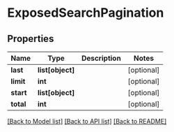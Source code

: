 # ExposedSearchPagination

## Properties
Name | Type | Description | Notes
------------ | ------------- | ------------- | -------------
**last** | **list[object]** |  | [optional] 
**limit** | **int** |  | [optional] 
**start** | **list[object]** |  | [optional] 
**total** | **int** |  | [optional] 

[[Back to Model list]](../README.md#documentation-for-models) [[Back to API list]](../README.md#documentation-for-api-endpoints) [[Back to README]](../README.md)

